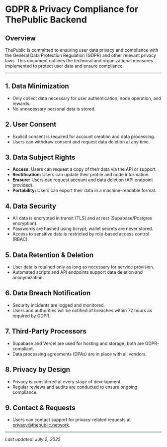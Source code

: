 # GDPR & Privacy Compliance for ThePublic Backend

## Overview
ThePublic is committed to ensuring user data privacy and compliance with the General Data Protection Regulation (GDPR) and other relevant privacy laws. This document outlines the technical and organizational measures implemented to protect user data and ensure compliance.

---

## 1. Data Minimization
- Only collect data necessary for user authentication, node operation, and rewards.
- No unnecessary personal data is stored.

## 2. User Consent
- Explicit consent is required for account creation and data processing.
- Users can withdraw consent and request data deletion at any time.

## 3. Data Subject Rights
- **Access:** Users can request a copy of their data via the API or support.
- **Rectification:** Users can update their profile and node information.
- **Erasure:** Users can request account and data deletion (API endpoint provided).
- **Portability:** Users can export their data in a machine-readable format.

## 4. Data Security
- All data is encrypted in transit (TLS) and at rest (Supabase/Postgres encryption).
- Passwords are hashed using bcrypt; wallet secrets are never stored.
- Access to sensitive data is restricted by role-based access control (RBAC).

## 5. Data Retention & Deletion
- User data is retained only as long as necessary for service provision.
- Automated scripts and API endpoints support data deletion and anonymization.

## 6. Data Breach Notification
- Security incidents are logged and monitored.
- Users and authorities will be notified of breaches within 72 hours as required by GDPR.

## 7. Third-Party Processors
- Supabase and Vercel are used for hosting and storage; both are GDPR-compliant.
- Data processing agreements (DPAs) are in place with all vendors.

## 8. Privacy by Design
- Privacy is considered at every stage of development.
- Regular reviews and audits are conducted to ensure ongoing compliance.

## 9. Contact & Requests
- Users can contact support for privacy-related requests at privacy@thepublic.network.

---

_Last updated: July 2, 2025_
